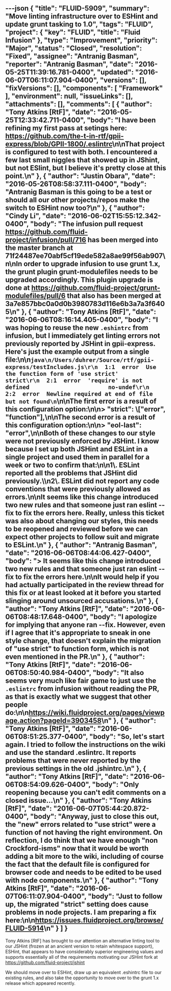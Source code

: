 ---json
{
  "title": "FLUID-5909",
  "summary": "Move linting infrastructure over to ESHint and update grunt tasking to 1.0",
  "tags": "FLUID",
  "project": {
    "key": "FLUID",
    "title": "Fluid Infusion"
  },
  "type": "Improvement",
  "priority": "Major",
  "status": "Closed",
  "resolution": "Fixed",
  "assignee": "Antranig Basman",
  "reporter": "Antranig Basman",
  "date": "2016-05-25T11:39:16.781-0400",
  "updated": "2016-06-07T06:11:07.904-0400",
  "versions": [],
  "fixVersions": [],
  "components": [
    "Framework"
  ],
  "environment": null,
  "issueLinks": [],
  "attachments": [],
  "comments": [
    {
      "author": "Tony Atkins [RtF]",
      "date": "2016-05-25T12:33:42.711-0400",
      "body": "I have been refining my first pass at setings here:  <https://github.com/the-t-in-rtf/gpii-express/blob/GPII-1800/.eslintrc>\n\nThat project is configured to test with both.  I encountered a few last small niggles that showed up in JShint, but not ESlint, but I believe it's pretty close at this point.\n"
    },
    {
      "author": "Justin Obara",
      "date": "2016-05-26T08:58:37.111-0400",
      "body": "Antranig Basman is this going to be a test or should all our other projects/repos make the switch to ESHint now too?\n"
    },
    {
      "author": "Cindy Li",
      "date": "2016-06-02T15:55:12.342-0400",
      "body": "The infusion pull request <https://github.com/fluid-project/infusion/pull/716> has been merged into the master branch at 71f24487ee70abf5cf19ede582a8ae99f56ab907\n\nIn order to upgrade infusion to use grunt 1.x, the grunt plugin grunt-modulefiles needs to be upgraded accordingly. This plugin upgrade is done at <https://github.com/fluid-project/grunt-modulefiles/pull/6> that also has been merged at 3a7e857bbc0a0d0b3980783d116e6b3a7a3f6405\n"
    },
    {
      "author": "Tony Atkins [RtF]",
      "date": "2016-06-06T08:16:14.405-0400",
      "body": "I was hoping to reuse the new `.eshintrc` from infusion, but I immediately get linting errors not previously reported by JSHint in gpii-express.  Here's just the example output from a single file:\n\n```java\n/Users/duhrer/Source/rtf/gpii-express/testIncludes.js\r\n  1:1  error  Use the function form of 'use strict'          strict\r\n  2:1  error  'require' is not defined                       no-undef\r\n  2:2  error  Newline required at end of file but not found\n```\n\nThe first error is a result of this configuration option:\n\n> \"strict\": \\[\"error\", \"function\"],\n\nThe second error is a result of this configuration option:\n\n> \"eol-last\": \"error\",\n\nBoth of these changes to our style were not previously enforced by JSHint.  I know because I set up both JSHint and ESLint in a single project and used them in parallel for a week or two to confirm that:\n\n1\\. ESLint reported all the problems that JSHint did previously.\\\n2\\. ESLint did not report any code conventions that were previously allowed as errors.\n\nIt seems like this change introduced two new rules and that someone just ran eslint --fix to fix the errors here.  Really, unless this ticket was also about changing our styles, this needs to be reopened and reviewed before we can expect other projects to follow suit and migrate to ESLint.\n"
    },
    {
      "author": "Antranig Basman",
      "date": "2016-06-06T08:44:06.427-0400",
      "body": "> It seems like this change introduced two new rules and that someone just ran eslint --fix to fix the errors here.\n\nIt would help if you had actually participated in the review thread for this fix or at least looked at it before you started slinging around unsourced accusations.\n"
    },
    {
      "author": "Tony Atkins [RtF]",
      "date": "2016-06-06T08:48:17.648-0400",
      "body": "I apologize for implying that anyone ran --fix.  However, even if I agree that it's appropriate to sneak in one style change, that doesn't explain the migration of \"use strict\" to function form, which is not even mentioned in the PR.\n"
    },
    {
      "author": "Tony Atkins [RtF]",
      "date": "2016-06-06T08:50:40.984-0400",
      "body": "It also seems very much like fair game to just use the `.eslintrc` from infusion without reading the PR, as that is exactly what we suggest that other people do:\n\n<https://wiki.fluidproject.org/pages/viewpage.action?pageId=3903458>\n"
    },
    {
      "author": "Tony Atkins [RtF]",
      "date": "2016-06-06T08:51:25.377-0400",
      "body": "So, let's start again.  I tried to follow the instructions on the wiki and use the standard .eslintrc.  It reports problems that were never reported by the previous settings in the old .jshintrc.\n"
    },
    {
      "author": "Tony Atkins [RtF]",
      "date": "2016-06-06T08:54:09.626-0400",
      "body": "Only reopening because you can't edit comments on a closed issue...\n"
    },
    {
      "author": "Tony Atkins [RtF]",
      "date": "2016-06-07T05:44:20.872-0400",
      "body": "Anyway, just to close this out, the \"new\" errors related to \"use strict\" were a function of not having the right environment.  On reflection, I do think that we have enough \"non Crockford-isms\" now that it would be worth adding a bit more to the wiki, including of course the fact that the default file is configured for browser code and needs to be edited to be used with node components.\n"
    },
    {
      "author": "Tony Atkins [RtF]",
      "date": "2016-06-07T06:11:07.904-0400",
      "body": "Just to follow up, the migrated \"strict\" setting does cause problems in node projects. I am preparing a fix here:\n\n<https://issues.fluidproject.org/browse/FLUID-5914>\n"
    }
  ]
}
---
Tony Atkins \[RtF] has brought to our attention an alternative linting tool to our JSHint (frozen at an ancient version to retain whitespace support), ESHint, that appears to have considerably superior engineering values and supports essentially all of the requirements motivating our JSHint fork at <https://github.com/fluid-project/jshint>

We should move over to ESHint, draw up an equivalent .eshintrc file to our existing rules, and also take the opportunity to move over to the grunt 1.x release which appeared recently.

        